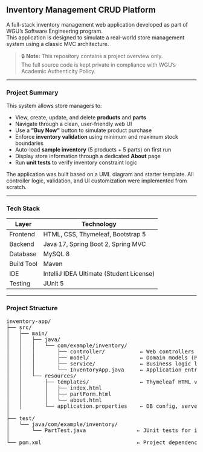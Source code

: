 ## Inventory Management CRUD Platform

A full-stack inventory management web application developed as part of WGU’s Software Engineering program.  
This application is designed to simulate a real-world store management system using a classic MVC architecture.

> 🔒 **Note:** This repository contains a project overview only.  
> The full source code is kept private in compliance with WGU’s Academic Authenticity Policy.  

---

### Project Summary

This system allows store managers to:

- View, create, update, and delete **products** and **parts**
- Navigate through a clean, user-friendly web UI
- Use a **"Buy Now"** button to simulate product purchase
- Enforce **inventory validation** using minimum and maximum stock boundaries
- Auto-load **sample inventory** (5 products + 5 parts) on first run
- Display store information through a dedicated **About** page
- Run **unit tests** to verify inventory constraint logic

The application was built based on a UML diagram and starter template. All controller logic, validation, and UI customization were implemented from scratch.

---

### Tech Stack

| Layer      | Technology                           |
|------------|---------------------------------------|
| Frontend   | HTML, CSS, Thymeleaf, Bootstrap 5     |
| Backend    | Java 17, Spring Boot 2, Spring MVC    |
| Database   | MySQL 8                               |
| Build Tool | Maven                                 |
| IDE        | IntelliJ IDEA Ultimate (Student License) |
| Testing    | JUnit 5                               |

---

### Project Structure

<pre>
inventory-app/
├── src/
│   ├── main/
│   │   ├── java/
│   │   │   └── com/example/inventory/
│   │   │       ├── controller/           ← Web controllers
│   │   │       ├── model/                ← Domain models (Part, Product)
│   │   │       ├── service/              ← Business logic layer
│   │   │       └── InventoryApp.java     ← Application entry point
│   │   └── resources/
│   │       ├── templates/                ← Thymeleaf HTML views
│   │       │   ├── index.html
│   │       │   ├── partForm.html
│   │       │   └── about.html
│   │       └── application.properties    ← DB config, server port, etc.
│
├── test/
│   └── java/com/example/inventory/
│       └── PartTest.java                ← JUnit tests for inventory logic
│
└── pom.xml                              ← Project dependencies & build config
</pre>

